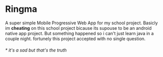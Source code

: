 # Ringma
A super simple Mobile Progressive Web App for my school project.
Basicly im **cheating** on this school project 
bicause its supouse to be an android native app project. 
But something happened so i can't just learn java in a couple night.
fortunely this project accepted with no single question.
###### * it's a sad but that's the truth

